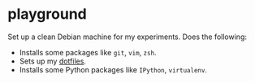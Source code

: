 # playground

Set up a clean Debian machine for my experiments. Does the following:

* Installs some packages like `git`, `vim`, `zsh`.
* Sets up my [dotfiles](https://github.com/vaidik/dotfiles).
* Installs some Python packages like `IPython`, `virtualenv`.
